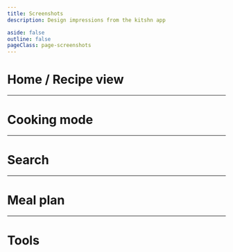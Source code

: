 ```yaml
---
title: Screenshots
description: Design impressions from the kitshn app

aside: false
outline: false
pageClass: page-screenshots
---
```


<script setup>
    import screenshots from "./components/screenshots.vue"
</script>

# Home / Recipe view

<screenshots 
    :imagesMobile="[ 'home', 'recipe' ]"
    :imagesTablet="[ 'home' ]" />

---

# Cooking mode

<screenshots 
    :images="[ 'cooking_mode' ]" />

---

# Search

<screenshots 
    :images="[ 'search', 'search_dialog' ]" />

---

# Meal plan

<screenshots 
    :images="[ 'meal_plan', 'meal_plan_new' ]" />

---

# Tools

<screenshots 
    :images="[ 'allocate_ingredients' ]" />

<style>
    .page-screenshots #VPContent {
        padding-right: 0px !important;
    }
</style>